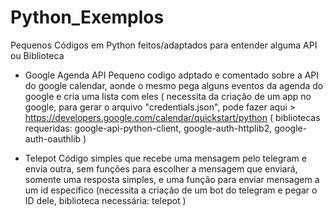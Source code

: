 # Python_Exemplos
Pequenos Códigos em Python feitos/adaptados para entender alguma API ou Biblioteca

- Google Agenda API
    Pequeno codigo adptado e comentado sobre a API do google calendar, aonde o mesmo pega alguns eventos da agenda do google e cria uma lista com eles ( necessita da criação de um app no google, para gerar o arquivo "credentials.json", pode fazer aqui > https://developers.google.com/calendar/quickstart/python ( bibliotecas requeridas: google-api-python-client, google-auth-httplib2, google-auth-oauthlib )

- Telepot
    Código simples que recebe uma mensagem pelo telegram e envia outra, sem funções para escolher a mensagem que enviará, somente uma resposta simples, e uma função para enviar mensagem a um id específico (necessita a criação de um bot do telegram e pegar o ID dele, biblioteca necessária: telepot ) 
